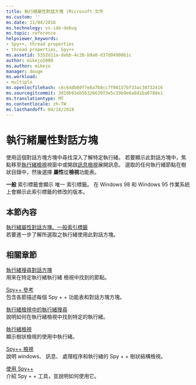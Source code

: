 ```yaml
---
title: 執行緒屬性對話方塊 |Microsoft 文件
ms.custom: ''
ms.date: 11/04/2016
ms.technology: vs-ide-debug
ms.topic: reference
helpviewer_keywords:
- Spy++, thread properties
- thread properties, Spy++
ms.assetid: 5352d11a-debb-4c20-b9a0-d37d94900b1c
author: mikejo5000
ms.author: mikejo
manager: douge
ms.workload:
- multiple
ms.openlocfilehash: c6c64db60f7e8a7b8cc7f00157bf33ac38732416
ms.sourcegitcommit: 3d10b93eb5b326639f3e5c19b9e6a8d1ba078de1
ms.translationtype: MT
ms.contentlocale: zh-TW
ms.lasthandoff: 04/18/2018
---
```

# <a name="thread-properties-dialog-box"></a>執行緒屬性對話方塊
使用這個對話方塊方塊中尋找深入了解特定執行緒。 若要顯示此對話方塊中，焦點移至[執行緒檢視](../debugger/threads-view.md)視窗中或開啟[訊息檢視](../debugger/messages-view.md)展開訊息。 選取的任何執行緒節點在樹狀目錄中，然後選擇 **屬性**從**檢視**功能表。  
  
 **一般** 索引標籤會顯示 唯一 索引標籤。 在 Windows 98 和 Windows 95 作業系統上會顯示此索引標籤的修改的版本。  
  
## <a name="in-this-section"></a>本節內容  
 [執行緒屬性對話方塊、一般索引標籤](../debugger/general-tab-thread-properties-dialog-box.md)  
 若要進一步了解所選取之執行緒使用此對話方塊。  
  
## <a name="related-sections"></a>相關章節  
 [執行緒搜尋對話方塊](../debugger/thread-search-dialog-box.md)  
 用來在特定執行緒執行緒 檢視中找到的節點。  
  
 [Spy++ 參考](../debugger/spy-increment-reference.md)  
 包含各節描述每個 Spy + + 功能表和對話方塊方塊。  
  
 [執行緒檢視中的執行緒搜尋](../debugger/how-to-search-for-a-thread-in-threads-view.md)  
 說明如何在執行緒檢視中找到特定的執行緒。  
  
 [執行緒檢視](../debugger/threads-view.md)  
 顯示樹狀檢視的使用中執行緒。  
  
 [Spy++ 檢視](../debugger/spy-increment-views.md)  
 說明 windows、 訊息、 處理程序和執行緒的 Spy + + 樹狀結構檢視。  
  
 [使用 Spy++](../debugger/using-spy-increment.md)  
 介紹 Spy + + 工具，並說明如何使用它。